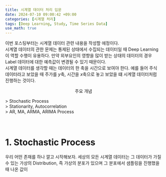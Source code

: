 ```yaml
---
title: 시계열 데이터 처리 입문
date: 2024-07-10 09:00:42 +09:00
categories: [시계열 처리]
tags: [Deep Learning, Study, Time Series Data]
use_math: true
---
```


이번 포스팅부터는 시계열 데이터 관련 내용을 작성할 에정이다.<br>
시계열 데이터의 관한 문제는 통제된 상태에서 수집되는 데이터일 때 Deep Learning이 역할 수행이 유용하다. 만약 외부요인의 영향을 많이 받는 상태의 데이터의 경우 Label 데이터에 대한 예측값이 변경될 수 있기 때문이다.
<br>
시계열 데이터를 생각할 때는 데이터의 한 축을 시간으로 보여야 한다. 예를 들어 주식 데이터라고 보았을 때 주가를 $y$축, 시간을 $x$축으로 놓고 보았을 떄 시계열 데이터처럼 진행하는 것이다.

<p align = center>주요 개념</p>
> Stochastic Process<br>
> Stationarity, Autocorrelation<br>
> AR, MA, ARMA, ARIMA Process<br>
<br>
<br>

# 1. Stochastic Process
 우리 어떤 존재를 하나 깔고 시작해보자. 세상의 모든 시계열 데이터는 그 데이터가 가질 수 있는 가상의 Distribution, 즉 가상의  분포가 있으며 그 분포에서 샘플링을 진행했을 때 나온 값이  